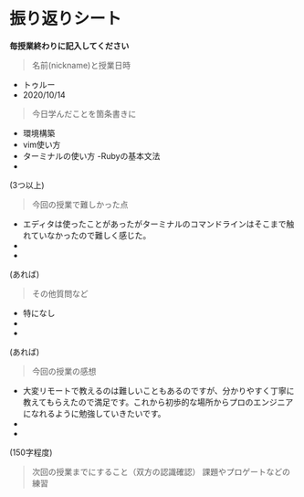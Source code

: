 # 振り返りシート

**毎授業終わりに記入してください**

> 名前(nickname)と授業日時
- トゥルー
- 2020/10/14


> 今日学んだことを箇条書きに
- 環境構築
- vim使い方
- ターミナルの使い方
-Rubyの基本文法
- 

(3つ以上)

> 今回の授業で難しかった点
- エディタは使ったことがあったがターミナルのコマンドラインはそこまで触れていなかったので難しく感じた。
- 
- 
(あれば)

> その他質問など
- 特になし
- 
- 
(あれば)

> 今回の授業の感想
- 大変リモートで教えるのは難しいこともあるのですが、分かりやすく丁寧に教えてもらえたので満足です。これから初歩的な場所からプロのエンジニアになれるように勉強していきたいです。
- 
- 
(150字程度)

> 次回の授業までにすること（双方の認識確認）
課題やプロゲートなどの練習
